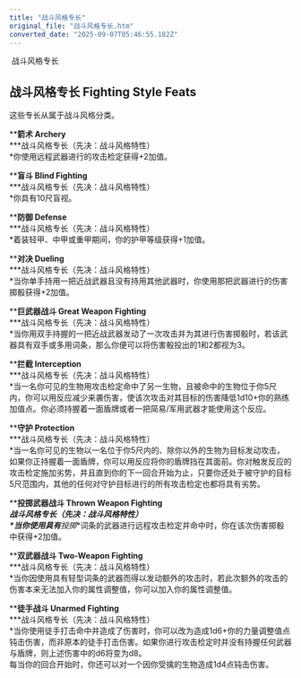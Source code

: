 ```yaml
---
title: "战斗风格专长"
original_file: "战斗风格专长.htm"
converted_date: "2025-09-07T05:46:55.182Z"
---
```


﻿ 战斗风格专长  

## 战斗风格专长 Fighting Style Feats

这些专长从属于战斗风格分类。

****箭术 Archery**  
***战斗风格专长（先决：战斗风格特性）  
*你使用远程武器进行的攻击检定获得+2加值。

****盲斗 Blind Fighting**  
***战斗风格专长（先决：战斗风格特性）  
*你具有10尺盲视。

****防御 Defense**  
***战斗风格专长（先决：战斗风格特性）  
*着装轻甲、中甲或重甲期间，你的护甲等级获得+1加值。

****对决 Dueling**  
***战斗风格专长（先决：战斗风格特性）  
*当你单手持用一把近战武器且没有持用其他武器时，你使用那把武器进行的伤害掷骰获得+2加值。

****巨武器战斗 Great Weapon Fighting**  
***战斗风格专长（先决：战斗风格特性）  
*当你用双手持握的一把近战武器发动了一次攻击并为其进行伤害掷骰时，若该武器具有双手或多用词条，那么你便可以将伤害骰投出的1和2都视为3。

****拦截 Interception**  
***战斗风格专长（先决：战斗风格特性）  
*当一名你可见的生物用攻击检定命中了另一生物，且被命中的生物位于你5尺内，你可以用反应减少来袭伤害，使该次攻击对其目标的伤害降低1d10+你的熟练加值点。你必须持握着一面盾牌或者一把简易/军用武器才能使用这个反应。

****守护 Protection**  
***战斗风格专长（先决：战斗风格特性）  
*当一名你可见的生物以一名位于你5尺内的、除你以外的生物为目标发动攻击，如果你正持握着一面盾牌，你可以用反应将你的盾牌挡在其面前。你对触发反应的攻击检定施加劣势，并且直到你的下一回合开始为止，只要你还处于被守护的目标5尺范围内，其他的任何对守护目标进行的所有攻击检定也都将具有劣势。

****投掷武器战斗 Thrown Weapon Fighting**  
***战斗风格专长（先决：战斗风格特性）  
*当你使用具有**投掷**词条的武器进行远程攻击检定并命中时，你在该次伤害掷骰中获得+2加值。

****双武器战斗 Two-Weapon Fighting**  
***战斗风格专长（先决：战斗风格特性）  
*当你因使用具有轻型词条的武器而得以发动额外的攻击时，若此次额外的攻击的伤害本来无法加入你的属性调整值，你可以加入你的属性调整值。

****徒手战斗 Unarmed Fighting**  
***战斗风格专长（先决：战斗风格特性）  
*当你使用徒手打击命中并造成了伤害时，你可以改为造成1d6+你的力量调整值点钝击伤害，而非原本的徒手打击伤害。如果你进行攻击检定时并没有持握任何武器与盾牌，则上述伤害中的d6将变为d8。  
每当你的回合开始时，你还可以对一个因你受擒的生物造成1d4点钝击伤害。